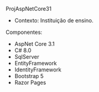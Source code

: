 ProjAspNetCore31
  - Contexto: Instituição de ensino.

Componentes:
  - AspNet Core 3.1
  - C# 8.0
  - SqlServer
  - EntityFramework
  - IdentityFramework
  - Bootstrap 5
  - Razor Pages
